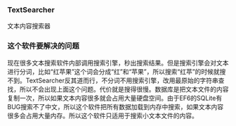 ### TextSearcher
文本内容搜索器

### 这个软件要解决的问题
现在很多文本搜索软件内部调用搜索引擎，秒出搜索结果。但是搜索引擎会对文本进行分词，比如“红苹果”这个词会分成“红”和“苹果”，所以搜索“红苹”的时候就搜不到。TextSearcher反其道而行，不分词不用搜索引擎，改用最原始的字符串查找，所以不会出现上面这个问题。代价就是搜得很慢。数据库是把文本文件的内容复制一次，所以如果文本内容很多就会占用大量硬盘空间。由于EF6的SQLite有BUG搜索不了中文，所以这个软件把所有数据加载到内存中搜索，如果文本内容很多会占用大量内存。所以这个软件只适用于搜索小文本文件的内容。  
